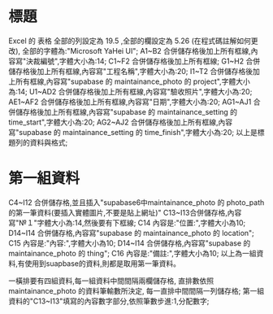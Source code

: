 # 標題
Excel 的 表格 全部的列設定為 19.5 ,全部的欄設定為 5.26 (在程式碼註解如何更改),
全部的字體為:"Microsoft YaHei UI";
A1~B2 合併儲存格後加上所有框線,內容寫"決裁編號",字體大小為:14;
C1~F2 合併儲存格後加上所有框線;
G1~H2 合併儲存格後加上所有框線,內容寫"工程名稱",字體大小為:20;
I1~T2 合併儲存格後加上所有框線,內容寫"supabase 的 maintainance_photo 的 project",字體大小為:14;
U1~AD2 合併儲存格後加上所有框線,內容寫"驗收照片",字體大小為:20;
AE1~AF2 合併儲存格後加上所有框線,內容寫"日期",字體大小為:20;
AG1~AJ1 合併儲存格後加上所有框線,內容寫"supabase 的 maintainance_setting 的 time_start",字體大小為:20;
AG2~AJ2 合併儲存格後加上所有框線,內容寫"supabase 的 maintainance_setting 的 time_finish",字體大小為:20;
以上是標題列的資料與格式;

# 第一組資料
C4~I12 合併儲存格,並且插入"supabase6中maintainance_photo 的 photo_path的第一筆資料(要插入實體圖片,不要是貼上網址)"
C13~I13合併儲存格,內容寫"№１"字體大小為:14,然後要有下框線;
C14 內容是:"位置:",字體大小為10;
D14~I14 合併儲存格,內容寫"supabase 的 maintainance_photo 的 location";
C15 內容是:"內容:",字體大小為10;
D14~I14 合併儲存格,內容寫"supabase 的 maintainance_photo 的 thing";
C16 內容是:"備註:",字體大小為10;
以上為一組資料,有使用到suapbase的資料,則都是取用第一筆資料。

一橫排要有四組資料,每一組資料中間間隔兩欄儲存格,
直排數依照 maintainance_photo 的資料筆輸數所決定,
每一直排中間間隔一列儲存格;
第一組資料的"C13~I13"填寫的內容數字部分,依照筆數步進:1,分配數字;